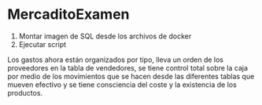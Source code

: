 # MercaditoExamen
1. Montar imagen de SQL desde los archivos de docker
2. Ejecutar script

Los gastos ahora están organizados por tipo, lleva un orden de los proveedores en la tabla de vendedores, se tiene control total sobre la caja por medio de los movimientos que se hacen desde las diferentes tablas que mueven efectivo y se tiene consciencia del coste y la existencia de los productos.
